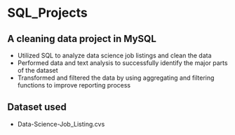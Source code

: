 # SQL_Projects

## A cleaning data project in MySQL

- Utilized SQL to analyze data science job listings and clean the data
- Performed data and text analysis to successfully identify the major parts of the dataset
- Transformed and filtered the data by using aggregating and filtering functions to improve reporting process

## Dataset used
- Data-Science-Job_Listing.cvs
